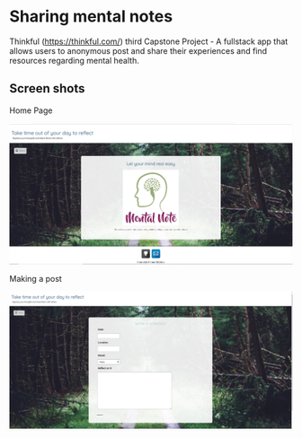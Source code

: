 # Sharing mental notes
Thinkful (https://thinkful.com/) third Capstone Project - A fullstack app that allows users to anonymous post and share their experiences and find resources regarding mental health.

## Screen shots

Home Page

![start page](screen-shots/mental-note.homescreen.PNG)

Making a post

![Posting](screen-shots/mental-note.post.PNG)



